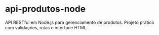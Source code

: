# api-produtos-node
API RESTful em Node.js para gerenciamento de produtos. Projeto prático com validações, rotas e interface HTML.
